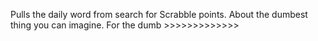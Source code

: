 Pulls the daily word from search for Scrabble points. About the dumbest thing you can imagine. For the dumb >>>>>>>>>>>>>
